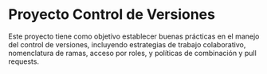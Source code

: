 # Proyecto Control de Versiones

Este proyecto tiene como objetivo establecer buenas prácticas en el manejo del control de versiones, incluyendo estrategias de trabajo colaborativo, nomenclatura de ramas, acceso por roles, y políticas de combinación y pull requests.

